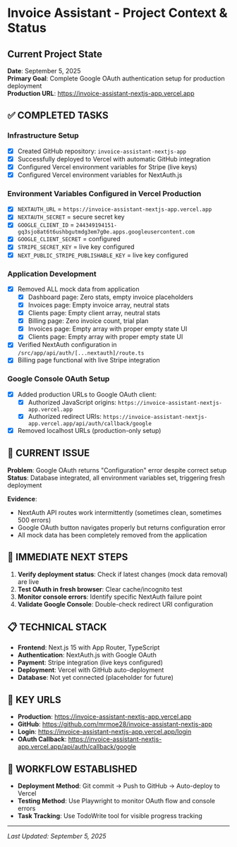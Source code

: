 # Invoice Assistant - Project Context & Status

## Current Project State
**Date**: September 5, 2025  
**Primary Goal**: Complete Google OAuth authentication setup for production deployment  
**Production URL**: https://invoice-assistant-nextjs-app.vercel.app

## ✅ COMPLETED TASKS

### Infrastructure Setup
- [x] Created GitHub repository: `invoice-assistant-nextjs-app`
- [x] Successfully deployed to Vercel with automatic GitHub integration
- [x] Configured Vercel environment variables for Stripe (live keys)
- [x] Configured Vercel environment variables for NextAuth.js

### Environment Variables Configured in Vercel Production
- [x] `NEXTAUTH_URL` = `https://invoice-assistant-nextjs-app.vercel.app`
- [x] `NEXTAUTH_SECRET` = secure secret key
- [x] `GOOGLE_CLIENT_ID` = `244349194151-gq3sjo8at6t6ushbgutmdg3em7g0e.apps.googleusercontent.com`
- [x] `GOOGLE_CLIENT_SECRET` = configured
- [x] `STRIPE_SECRET_KEY` = live key configured
- [x] `NEXT_PUBLIC_STRIPE_PUBLISHABLE_KEY` = live key configured

### Application Development
- [x] Removed ALL mock data from application
  - [x] Dashboard page: Zero stats, empty invoice placeholders
  - [x] Invoices page: Empty invoice array, neutral stats
  - [x] Clients page: Empty client array, neutral stats
  - [x] Billing page: Zero invoice count, trial plan
  - [x] Invoices page: Empty array with proper empty state UI
  - [x] Clients page: Empty array with proper empty state UI
- [x] Verified NextAuth configuration in `/src/app/api/auth/[...nextauth]/route.ts`
- [x] Billing page functional with live Stripe integration

### Google Console OAuth Setup
- [x] Added production URLs to Google OAuth client:
  - [x] Authorized JavaScript origins: `https://invoice-assistant-nextjs-app.vercel.app`
  - [x] Authorized redirect URIs: `https://invoice-assistant-nextjs-app.vercel.app/api/auth/callback/google`
- [x] Removed localhost URLs (production-only setup)

## 🔄 CURRENT ISSUE

**Problem**: Google OAuth returns "Configuration" error despite correct setup  
**Status**: Database integrated, all environment variables set, triggering fresh deployment

**Evidence**:
- NextAuth API routes work intermittently (sometimes clean, sometimes 500 errors)
- Google OAuth button navigates properly but returns configuration error
- All mock data has been completely removed from the application

## 🎯 IMMEDIATE NEXT STEPS

1. **Verify deployment status**: Check if latest changes (mock data removal) are live
2. **Test OAuth in fresh browser**: Clear cache/incognito test
3. **Monitor console errors**: Identify specific NextAuth failure point
4. **Validate Google Console**: Double-check redirect URI configuration

## 📋 TECHNICAL STACK

- **Frontend**: Next.js 15 with App Router, TypeScript
- **Authentication**: NextAuth.js with Google OAuth
- **Payment**: Stripe integration (live keys configured)
- **Deployment**: Vercel with GitHub auto-deployment
- **Database**: Not yet connected (placeholder for future)

## 🔗 KEY URLS

- **Production**: https://invoice-assistant-nextjs-app.vercel.app
- **GitHub**: https://github.com/mrmoe28/invoice-assistant-nextjs-app
- **Login**: https://invoice-assistant-nextjs-app.vercel.app/login
- **OAuth Callback**: https://invoice-assistant-nextjs-app.vercel.app/api/auth/callback/google

## 📝 WORKFLOW ESTABLISHED

- **Deployment Method**: Git commit → Push to GitHub → Auto-deploy to Vercel
- **Testing Method**: Use Playwright to monitor OAuth flow and console errors
- **Task Tracking**: Use TodoWrite tool for visible progress tracking

---
*Last Updated: September 5, 2025*